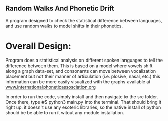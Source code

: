 ## Random Walks And Phonetic Drift
A program designed to check the statistical difference between languages, and use random walks to model shifts in their phonetics.

# Overall Design:
Program does a statistical analysis on different spoken languages to tell the difference between them. This is based on a model where vowels shift along a graph data-set, and consonants can move between vocalization placement but not their manner of articulation (i.e. plosive, nasal, etc.) this information can be more easily visualized with the graphs available at www.internationalphoneticassosciation.org 

In order to run the code, simply install and then navigate to the src folder. Once there, type 
#$ python3 main.py 
into the terminal. That should bring it right up. it doesn't use any esoteric libraries, so the native install of python should be be able to run it witout any module installation. 
